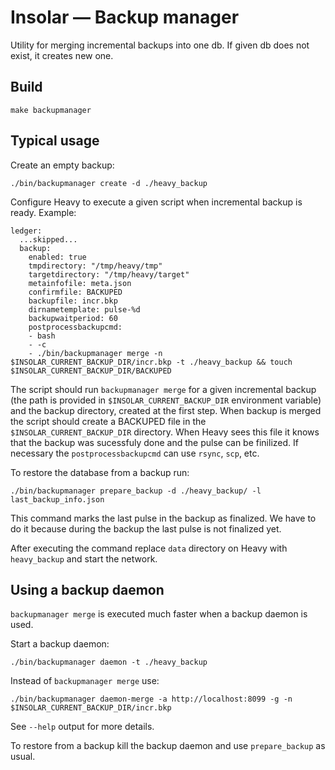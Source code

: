 Insolar — Backup manager
================
Utility for merging incremental backups into one db.
If given db does not exist, it creates new one.

## Build

```
make backupmanager
```

## Typical usage

Create an empty backup:

```
./bin/backupmanager create -d ./heavy_backup
```

Configure Heavy to execute a given script when incremental backup is ready. Example:

```
ledger:
  ...skipped...
  backup:
    enabled: true
    tmpdirectory: "/tmp/heavy/tmp"
    targetdirectory: "/tmp/heavy/target"
    metainfofile: meta.json
    confirmfile: BACKUPED
    backupfile: incr.bkp
    dirnametemplate: pulse-%d
    backupwaitperiod: 60
    postprocessbackupcmd:
    - bash
    - -c
    - ./bin/backupmanager merge -n $INSOLAR_CURRENT_BACKUP_DIR/incr.bkp -t ./heavy_backup && touch $INSOLAR_CURRENT_BACKUP_DIR/BACKUPED
```

The script should run `backupmanager merge` for a given incremental backup (the path is provided in `$INSOLAR_CURRENT_BACKUP_DIR` environment variable) and the backup directory, created at the first step. When backup is merged the script should create a BACKUPED file in the `$INSOLAR_CURRENT_BACKUP_DIR` directory. When Heavy sees this file it knows that the backup was sucessfuly done and the pulse can be finilized. If necessary the `postprocessbackupcmd` can use `rsync`, `scp`, etc.

To restore the database from a backup run:

```
./bin/backupmanager prepare_backup -d ./heavy_backup/ -l last_backup_info.json
```

This command marks the last pulse in the backup as finalized. We have to do it because during the backup the last pulse is not finalized yet.

After executing the command replace `data` directory on Heavy with `heavy_backup` and start the network.

## Using a backup daemon

`backupmanager merge` is executed much faster when a backup daemon is used.

Start a backup daemon:

```
./bin/backupmanager daemon -t ./heavy_backup
```

Instead of `backupmanager merge` use:

```
./bin/backupmanager daemon-merge -a http://localhost:8099 -g -n $INSOLAR_CURRENT_BACKUP_DIR/incr.bkp
```

See `--help` output for more details.

To restore from a backup kill the backup daemon and use `prepare_backup` as usual.
